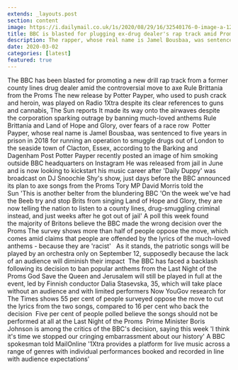 ```yaml
---
extends: _layouts.post
section: content
image: https://i.dailymail.co.uk/1s/2020/08/29/16/32540176-0-image-a-126_1598716529486.jpg 
title: BBC is blasted for plugging ex-drug dealer's rap track amid Proms row over axing of Rule Brittania  
description: The rapper, whose real name is Jamel Bousbaa, was sentenced to five years in prison in 2018 for running an operation to smuggle drugs out of London to the seaside town of Clacton, Essex 
date: 2020-03-02 
categories: [latest] 
featured: true 
--- 
```

The BBC has been blasted for promoting a new drill rap track from a former county lines drug dealer amid the controversial move to axe Rule Brittania from the Proms
The new release by Potter Payper, who used to push crack and heroin, was played on Radio 1Xtra despite its clear references to guns and cannabis, The Sun reports
It made its way onto the airwaves despite the corporation sparking outrage by banning much-loved anthems Rule Brittania and Land of Hope and Glory, over fears of a race row 
Potter Payper, whose real name is Jamel Bousbaa, was sentenced to five years in prison in 2018 for running an operation to smuggle drugs out of London to the seaside town of Clacton, Essex, according to the Barking and Dagenham Post
Potter Payper recently posted an image of him smoking outside BBC headquarters on Instagram
He was released from jail in June and is now looking to kickstart his music career after 'Daily Duppy' was broadcast on DJ Snoochie Shy's show, just days before the BBC announced its plan to axe songs from the Proms
Tory MP David Morris told the Sun 'This is another belter from the blundering BBC
'On the week we've had the Beeb try and stop Brits from singing Land of Hope and Glory, they are now telling the nation to listen to a county lines, drug-smuggling criminal instead, and just weeks after he got out of jail'
A poll this week found the majority of Britons believe the BBC made the wrong decision over the Proms
The survey shows more than half of people oppose the move, which comes amid claims that people are offended by the lyrics of the much-loved anthems - because they are 'racist'  
As it stands, the patriotic songs will be played by an orchestra only on September 12, supposedly because the lack of an audience will diminish their impact 
The BBC has faced a backlash following its decision to ban popular anthems from the Last Night of the Proms
God Save the Queen and Jerusalem will still be played in full at the event, led by Finnish conductor Dalia Stasevska, 35, which will take place without an audience and with limited performers
Now YouGov research for The Times shows 55 per cent of people surveyed oppose the move to cut the lyrics from the two songs, compared to 16 per cent who back the decision 
Five per cent of people polled believe the songs should not be performed at all at the Last Night of the Proms 
Prime Minister Boris Johnson is among the critics of the BBC's decision, saying this week 'I think it's time we stopped our cringing embarrassment about our history'
A BBC spokesman told MailOnline '1Xtra provides a platform for live music across a range of genres with individual performances booked and recorded in line with audience expectations'
